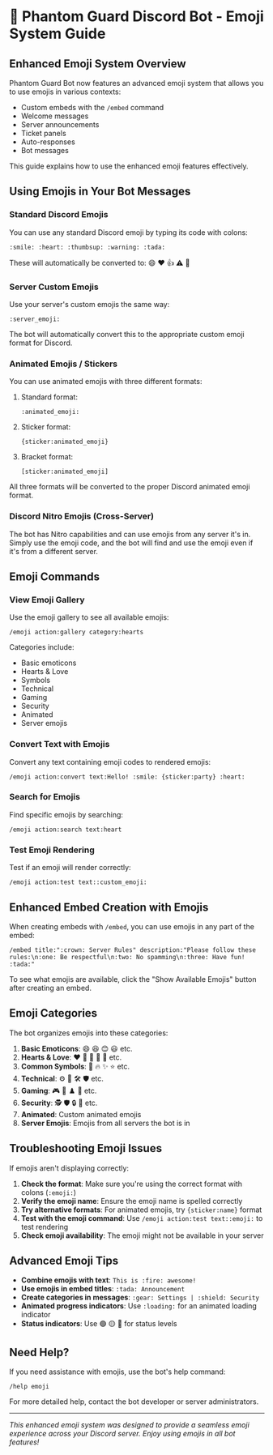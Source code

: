 # 👑 Phantom Guard Discord Bot - Emoji System Guide

## Enhanced Emoji System Overview

Phantom Guard Bot now features an advanced emoji system that allows you to use emojis in various contexts:

- Custom embeds with the `/embed` command
- Welcome messages
- Server announcements
- Ticket panels
- Auto-responses
- Bot messages

This guide explains how to use the enhanced emoji features effectively.

## Using Emojis in Your Bot Messages

### Standard Discord Emojis

You can use any standard Discord emoji by typing its code with colons:

```
:smile: :heart: :thumbsup: :warning: :tada:
```

These will automatically be converted to: 😄 ❤️ 👍 ⚠️ 🎉

### Server Custom Emojis

Use your server's custom emojis the same way:

```
:server_emoji:
```

The bot will automatically convert this to the appropriate custom emoji format for Discord.

### Animated Emojis / Stickers

You can use animated emojis with three different formats:

1. Standard format:
   ```
   :animated_emoji:
   ```

2. Sticker format:
   ```
   {sticker:animated_emoji}
   ```

3. Bracket format:
   ```
   [sticker:animated_emoji]
   ```

All three formats will be converted to the proper Discord animated emoji format.

### Discord Nitro Emojis (Cross-Server)

The bot has Nitro capabilities and can use emojis from any server it's in. Simply use the emoji code, and the bot will find and use the emoji even if it's from a different server.

## Emoji Commands

### View Emoji Gallery

Use the emoji gallery to see all available emojis:

```
/emoji action:gallery category:hearts
```

Categories include:
- Basic emoticons
- Hearts & Love
- Symbols
- Technical
- Gaming
- Security
- Animated
- Server emojis

### Convert Text with Emojis

Convert any text containing emoji codes to rendered emojis:

```
/emoji action:convert text:Hello! :smile: {sticker:party} :heart:
```

### Search for Emojis

Find specific emojis by searching:

```
/emoji action:search text:heart
```

### Test Emoji Rendering

Test if an emoji will render correctly:

```
/emoji action:test text::custom_emoji:
```

## Enhanced Embed Creation with Emojis

When creating embeds with `/embed`, you can use emojis in any part of the embed:

```
/embed title:":crown: Server Rules" description:"Please follow these rules:\n:one: Be respectful\n:two: No spamming\n:three: Have fun! :tada:"
```

To see what emojis are available, click the "Show Available Emojis" button after creating an embed.

## Emoji Categories

The bot organizes emojis into these categories:

1. **Basic Emoticons**: 😄 😆 😊 😃 etc.
2. **Hearts & Love**: ❤️ 💙 💚 💜 💛 etc.
3. **Common Symbols**: 👀 🔥 ✨ ⭐ etc.
4. **Technical**: ⚙️ 🔧 🛠️ 🛡️ etc.
5. **Gaming**: 🎮 🎲 ♟️ 🎯 etc.
6. **Security**: 🕵️ 🛡️ 🔒 🔑 etc.
7. **Animated**: Custom animated emojis
8. **Server Emojis**: Emojis from all servers the bot is in

## Troubleshooting Emoji Issues

If emojis aren't displaying correctly:

1. **Check the format**: Make sure you're using the correct format with colons (`:emoji:`)
2. **Verify the emoji name**: Ensure the emoji name is spelled correctly
3. **Try alternative formats**: For animated emojis, try `{sticker:name}` format
4. **Test with the emoji command**: Use `/emoji action:test text::emoji:` to test rendering
5. **Check emoji availability**: The emoji might not be available in your server

## Advanced Emoji Tips

- **Combine emojis with text**: `This is :fire: awesome!`
- **Use emojis in embed titles**: `:tada: Announcement`
- **Create categories in messages**: `:gear: Settings | :shield: Security`
- **Animated progress indicators**: Use `:loading:` for an animated loading indicator
- **Status indicators**: Use 🟢 🟡 🔴 for status levels

## Need Help?

If you need assistance with emojis, use the bot's help command:
```
/help emoji
```

For more detailed help, contact the bot developer or server administrators.

---

*This enhanced emoji system was designed to provide a seamless emoji experience across your Discord server. Enjoy using emojis in all bot features!*